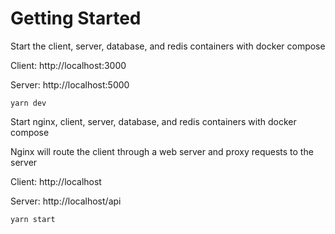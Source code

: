 # Getting Started

Start the client, server, database, and redis containers with docker compose

Client: http://localhost:3000

Server: http://localhost:5000

```yarn dev```

Start nginx, client, server, database, and redis containers with docker compose

Nginx will route the client through a web server and proxy requests to the server

Client: http://localhost

Server: http://localhost/api

```yarn start```
